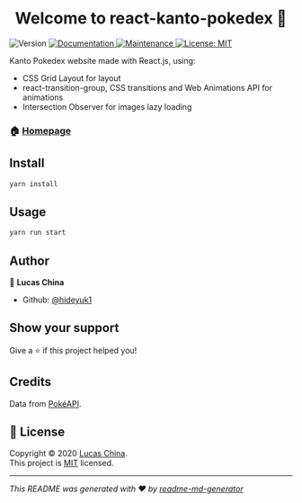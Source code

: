 <h1 align="center">Welcome to react-kanto-pokedex 👋</h1>
<p>
  <img alt="Version" src="https://img.shields.io/badge/version-0.1.0-blue.svg?cacheSeconds=2592000" />
  <a href="https://github.com/hideyuk1/react-kanto-pokedex#readme" target="_blank">
    <img alt="Documentation" src="https://img.shields.io/badge/documentation-yes-brightgreen.svg" />
  </a>
  <a href="https://github.com/hideyuk1/react-kanto-pokedex/graphs/commit-activity" target="_blank">
    <img alt="Maintenance" src="https://img.shields.io/badge/Maintained%3F-yes-green.svg" />
  </a>
  <a href="https://github.com/hideyuk1/react-kanto-pokedex/blob/master/LICENSE" target="_blank">
    <img alt="License: MIT" src="https://img.shields.io/github/license/hideyuk1/react-kanto-pokedex" />
  </a>
</p>

Kanto Pokedex website made with React.js, using:
- CSS Grid Layout for layout
- react-transition-group, CSS transitions and Web Animations API for animations
- Intersection Observer for images lazy loading

### 🏠 [Homepage](https://react-kanto-pokedex.vercel.app/)

## Install

```sh
yarn install
```

## Usage

```sh
yarn run start
```

## Author

👤 **Lucas China**

* Github: [@hideyuk1](https://github.com/hideyuk1)

## Show your support

Give a ⭐️ if this project helped you!

## Credits

Data from [PokéAPI](https://pokeapi.co/).

## 📝 License

Copyright © 2020 [Lucas China](https://github.com/hideyuk1).<br />
This project is [MIT](https://github.com/hideyuk1/react-kanto-pokedex/blob/master/LICENSE) licensed.

***
_This README was generated with ❤️ by [readme-md-generator](https://github.com/kefranabg/readme-md-generator)_
